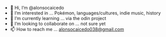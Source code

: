 - 👋 Hi, I’m @alonsocaicedo
- 👀 I’m interested in ... Pokémon, languages/cultures, indie music, history
- 🌱 I’m currently learning ... via the odin project
- 💞️ I’m looking to collaborate on ... not sure yet
- 📫 How to reach me ... alonsocaicedo038@gmail.com

<!---
alonsocaicedo/alonsocaicedo is a ✨ special ✨ repository because its `README.md` (this file) appears on your GitHub profile.
You can click the Preview link to take a look at your changes.
--->
